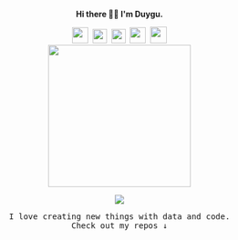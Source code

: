 <div align="center">

  **Hi there 👋🏼 I'm Duygu.**

<div align="center">
  <a href= "https://dduyg.github.io/" target="_blank"><img width="28" src="https://img.icons8.com/?size=100&id=1349&format=png&color=000000"/></a>&nbsp; <a href= "https://observablehq.com/user/@dduyg" target="_blank"><img width="25" src="https://logo.svgcdn.com/l/observablehq.png"></a>&nbsp; <a href= "https://instagram.com/insert.data" target="_blank"><img width="25" src="https://logo.svgcdn.com/l/instagram-icon.png"/></a>&nbsp; <a href= "https://medium.com/@dduyg" target="_blank"><img width="28" src="https://img.icons8.com/?size=100&id=XVNvUWCvvlD9&format=png&color=000000"/></a>&nbsp; <a href= "https://ko-fi.com/dduyg" target="_blank"><img width="29" src="https://logo.svgcdn.com/s/kofi-dark.png"/></a>

</div> 
 
<img width="250" src="https://cdn.jsdelivr.net/gh/dduyg/LiminalLoop/06/bins-and-balls.gif"> 

![](https://komarev.com/ghpvc/?username=dduyg&color=98473E)

<samp>I love creating new things with data and code. <br> Check out my repos ↓</samp>

</div>
